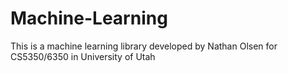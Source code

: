 # Machine-Learning
This is a machine learning library developed by Nathan Olsen for CS5350/6350 in University of Utah
